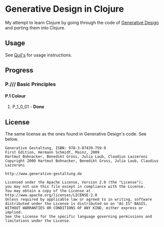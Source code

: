 # Generative Design in Clojure

My attempt to learn Clojure by going through the code of
[Generative Design][gd] and porting them into Clojure.

## Usage

See [Quil's][quil] for usage instructions.

[quil]: https://github.com/quil/quil
[gd]: http://www.generative-gestaltung.de/code

## Progress

### P./// Basic Principles
#### P.1 Colour
1. P\_1\_0\_01 - **Done**

## License

The same license as the ones found in Generative Design's code. See below.

    Generative Gestaltung, ISBN: 978-3-87439-759-9
    First Edition, Hermann Schmidt, Mainz, 2009
    Hartmut Bohnacker, Benedikt Gross, Julia Laub, Claudius Lazzeroni
    Copyright 2009 Hartmut Bohnacker, Benedikt Gross, Julia Laub, Claudius Lazzeroni
    
    http://www.generative-gestaltung.de
    
    Licensed under the Apache License, Version 2.0 (the "License");
    you may not use this file except in compliance with the License.
    You may obtain a copy of the License at http://www.apache.org/licenses/LICENSE-2.0
    Unless required by applicable law or agreed to in writing, software
    distributed under the License is distributed on an "AS IS" BASIS,
    WITHOUT WARRANTIES OR CONDITIONS OF ANY KIND, either express or implied.
    See the License for the specific language governing permissions and
    limitations under the License.

